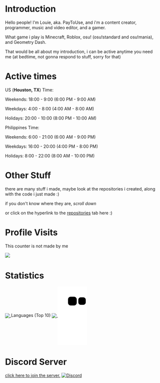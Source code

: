# Introduction

Hello people! I'm Louie, aka. PayToUse, and i'm a content creator, programmer, music and video editor, and a gamer.

What game i play is Minecraft, Roblox, osu! (osu!standard and osu!mania), and Geometry Dash. 

That would be all about my introduction, i can be active anytime you need me (at bedtime, not gonna respond to stuff, sorry for that) 

# Active times

US (**Houston, TX**) Time:

Weekends: 18:00 - 9:00 (6:00 PM - 9:00 AM)

Weekdays: 4:00 - 8:00 (4:00 AM - 8:00 AM)

Holidays: 20:00 - 10:00 (8:00 PM - 10:00 AM)

Philippines Time: 

Weekends: 6:00 - 21:00 (6:00 AM - 9:00 PM)

Weekdays: 16:00 - 20:00 (4:00 PM - 8:00 PM) 

Holidays: 8:00 - 22:00 (8:00 AM - 10:00 PM)

# Other Stuff

there are many stuff i made, maybe look at the repositories i created, along with the code i just made :) 

if you don't know where they are, *scroll down*

or click on the hyperlink to the [repositories](https://github.com/PayToUse?tab=repositories) tab here :) 

# Profile Visits

This counter is not made by me

<img src="https://profile-counter.glitch.me/PayToUse/count.svg" />
</p>

# Statistics

<a href="https://github.com/anuraghazra/github-readme-stats">
  <img align="center" src="https://github-readme-stats.vercel.app/api?username=PayToUse&count_private=true&show_icons=true&include_all_commits=true&hide_border=true&hide_title=true" />
</a>
Languages (Top 10)
<a href="https://github.com/anuraghazra/github-readme-stats">
  <img align="center" src="https://github-readme-stats.vercel.app/api/top-langs/?username=PayToUse&langs_count=10&hide_title=true&hide_border=true" />
</a> 
<a href="https://github.com/marketplace/actions/generate-snake-game-from-github-contribution-grid">
  <img align="center" src="https://raw.githubusercontent.com/PayToUse/PayToUse/output/github-contribution-grid-snake.svg">
</a>

# Discord Server
[click here to join the server.](https://discord.gg/bppaHBZXFB)
[![Discord](https://img.shields.io/discord/774138960430759958.svg?label=&logo=discord&logoColor=ffffff&color=7389D8&labelColor=6A7EC2)](https://discord.gg/bppaHBZXFB)

